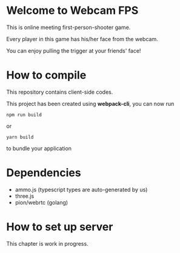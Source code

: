 # Welcome to Webcam FPS
This is online meeting first-person-shooter game.

Every player in this game has his/her face from the webcam.

You can enjoy pulling the trigger at your friends' face!



# How to compile

This repository contains client-side codes.

This project has been created using **webpack-cli**, you can now run

```
npm run build
```

or

```
yarn build
```

to bundle your application

# Dependencies

- ammo.js (typescript types are auto-generated by us)
- three.js
- pion/webrtc (golang)

# How to set up server
This chapter is work in progress.


